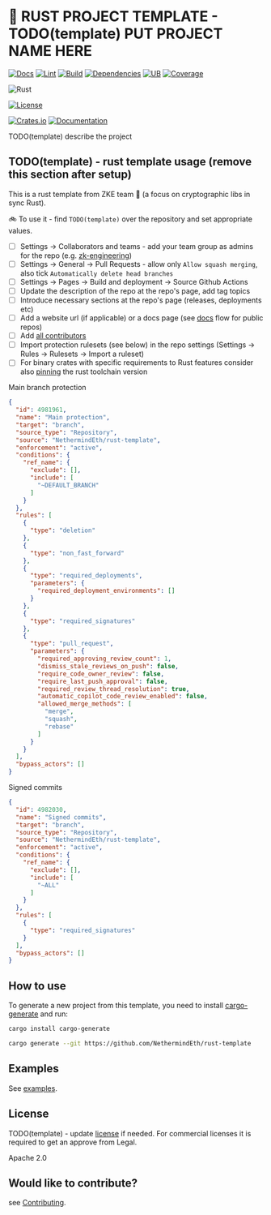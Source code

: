 # :crab: RUST PROJECT TEMPLATE - TODO(template) PUT PROJECT NAME HERE
<!--`TODO(template) update with your repository name.`-->
[![Docs](https://github.com/{{USERNAME}}/{{REPOSITORY}}/workflows/docs.yml/badge.svg)](https://github.com/{{USERNAME}}/{{REPOSITORY}}/actions)
[![Lint](https://github.com/{{USERNAME}}/{{REPOSITORY}}/workflows/linter.yml/badge.svg)](https://github.com/{{USERNAME}}/{{REPOSITORY}}/actions)
[![Build](https://github.com/{{USERNAME}}/{{REPOSITORY}}/workflows/build-and-test.yml/badge.svg)](https://github.com/{{USERNAME}}/{{REPOSITORY}}/actions)
[![Dependencies](https://github.com/{{USERNAME}}/{{REPOSITORY}}/workflows/dependency-audit.yml/badge.svg)](https://github.com/{{USERNAME}}/{{REPOSITORY}}/actions)
[![UB](https://github.com/{{USERNAME}}/{{REPOSITORY}}/workflows/ub-detection.yml/badge.svg)](https://github.com/{{USERNAME}}/{{REPOSITORY}}/actions)
[![Coverage](https://github.com/{{USERNAME}}/{{REPOSITORY}}/workflows/Coverage/badge.svg)](https://github.com/{{USERNAME}}/{{REPOSITORY}}/actions/workflows/coverage.yml)
<!-- You can replace them with a single badge if you create a main CI file that calls the other workflows
[![CI](https://github.com/{{USERNAME}}/{{REPOSITORY}}/workflows/CI/badge.svg)](https://github.com/{{USERNAME}}/{{REPOSITORY}}/actions)
-->
<!--`TODO(template) update with your rust version`
If you want to change from stable to Minimum Supported Rust Version (MSRV), replace the badge with:
![MSRV](https://img.shields.io/badge/rustc-1.70+-ab6000.svg) TODO(template) update specific version
-->
![Rust](https://img.shields.io/badge/rust-stable-orange.svg)
<!--`TODO(template) update license version if needed. Check LICENSE first`-->
[![License](https://img.shields.io/badge/License-Apache_2.0-blue.svg)](https://opensource.org/licenses/Apache-2.0)
<!--`TODO(template) update with your crate information. Remove if not needed.`-->
[![Crates.io](https://img.shields.io/crates/v/{{CRATE_NAME}}.svg)](https://crates.io/crates/{{CRATE_NAME}})
[![Documentation](https://docs.rs/{{CRATE_NAME}}/badge.svg)](https://docs.rs/{{CRATE_NAME}})

TODO(template) describe the project

## TODO(template) - rust template usage (remove this section after setup)

This is a rust template from ZKE team :rocket: (a focus on cryptographic libs in sync Rust).

:bike: To use it - find `TODO(template)` over the repository and set appropriate values.

- [ ] Settings -> Collaborators and teams - add your team group as admins for the repo (e.g. [zk-engineering](https://github.com/orgs/NethermindEth/teams/zk-engineering))
- [ ] Settings -> General -> Pull Requests - allow only `Allow squash merging`, also tick `Automatically delete head branches`
- [ ] Settings -> Pages -> Build and deployment -> Source Github Actions
- [ ] Update the description of the repo at the repo's page, add tag topics
- [ ] Introduce necessary sections at the repo's page (releases, deployments etc)
- [ ] Add a website url (if applicable) or a docs page (see [docs](./.github/workflows/docs.yml) flow for public repos)
- [ ] Add [all contributors](https://allcontributors.org/docs/en/cli/installation)
- [ ] Import protection rulesets (see below) in the repo settings (Settings -> Rules -> Rulesets -> Import a ruleset)
- [ ] For binary crates with specific requirements to Rust features consider also [pinning](https://rust-lang.github.io/rustup/overrides.html#the-toolchain-file) the rust toolchain version

Main branch protection

```json
{
  "id": 4981961,
  "name": "Main protection",
  "target": "branch",
  "source_type": "Repository",
  "source": "NethermindEth/rust-template",
  "enforcement": "active",
  "conditions": {
    "ref_name": {
      "exclude": [],
      "include": [
        "~DEFAULT_BRANCH"
      ]
    }
  },
  "rules": [
    {
      "type": "deletion"
    },
    {
      "type": "non_fast_forward"
    },
    {
      "type": "required_deployments",
      "parameters": {
        "required_deployment_environments": []
      }
    },
    {
      "type": "required_signatures"
    },
    {
      "type": "pull_request",
      "parameters": {
        "required_approving_review_count": 1,
        "dismiss_stale_reviews_on_push": false,
        "require_code_owner_review": false,
        "require_last_push_approval": false,
        "required_review_thread_resolution": true,
        "automatic_copilot_code_review_enabled": false,
        "allowed_merge_methods": [
          "merge",
          "squash",
          "rebase"
        ]
      }
    }
  ],
  "bypass_actors": []
}
```

Signed commits

```json
{
  "id": 4982030,
  "name": "Signed commits",
  "target": "branch",
  "source_type": "Repository",
  "source": "NethermindEth/rust-template",
  "enforcement": "active",
  "conditions": {
    "ref_name": {
      "exclude": [],
      "include": [
        "~ALL"
      ]
    }
  },
  "rules": [
    {
      "type": "required_signatures"
    }
  ],
  "bypass_actors": []
}
```

## How to use

To generate a new project from this template, you need to install [cargo-generate](https://github.com/cargo-generate/cargo-generate) and run:

```sh
cargo install cargo-generate

cargo generate --git https://github.com/NethermindEth/rust-template
```

## Examples

See [examples](./examples/).

## License

TODO(template) - update [license](https://www.notion.so/nethermind/Open-Source-Software-Usage-and-Licensing-Policy-1c3360fc38d080fd9e61c29b35d1d5af) if needed.
For commercial licenses it is required to get an approve from Legal.

Apache 2.0

## Would like to contribute?

see [Contributing](./CONTRIBUTING.md).
